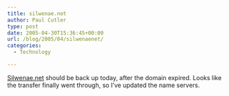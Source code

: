 ```yaml
---
title: silwenae.net
author: Paul Cutler
type: post
date: 2005-04-30T15:36:45+00:00
url: /blog/2005/04/silwenaenet/
categories:
  - Technology

---
```

[Silwenae.net][1] should be back up today, after the domain expired. Looks like the transfer finally went through, so I&#8217;ve updated the name servers.

 [1]: http://www.silwenae.net